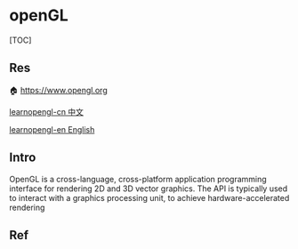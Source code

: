 # openGL

[TOC]


## Res
🏠 https://www.opengl.org

[learnopengl-cn 中文](https://learnopengl-cn.github.io)

[learnopengl-en English](https://learnopengl.com/Getting-started/OpenGL)



## Intro
OpenGL is a cross-language, cross-platform application programming interface for rendering 2D and 3D vector graphics. The API is typically used to interact with a graphics processing unit, to achieve hardware-accelerated rendering



## Ref

